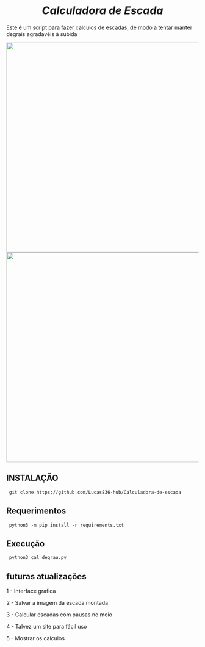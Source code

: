 # <div align="center"> *Calculadora de Escada* </div>
Este é um script para fazer calculos de escadas, de modo a tentar manter degrais agradavéis á subida 

<div align="center">
<img src="https://github.com/Lucas836-hub/Calculadora-de-escada/assets/70550900/f5caf3e2-85f9-43ae-a39f-805045b32d1a"  height="550px" />
</div>

<div align="center">
<img src="https://github.com/Lucas836-hub/Calculadora-de-escada/assets/70550900/bfff513a-98ad-4964-acd4-f5e486e500e8" height="550px" />
</div>


## INSTALAÇÃO 

     git clone https://github.com/Lucas836-hub/Calculadora-de-escada
     
## Requerimentos

     python3 -m pip install -r requirements.txt
     
## Execução

     python3 cal_degrau.py 

## futuras atualizações

1 - Interface grafica

2 - Salvar a imagem da escada montada

3 - Calcular escadas com pausas no meio

4 - Talvez um site para fácil uso

5 - Mostrar os calculos

